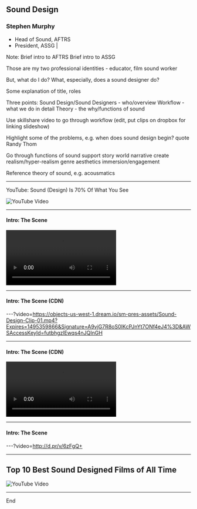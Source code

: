 ## Sound Design

### Stephen Murphy

- Head of Sound, AFTRS
- President, ASSG |

Note:
Brief intro to AFTRS
Brief intro to ASSG


Those are my two professional identities - educator, film sound worker

But, what do I do? What, especially, does a sound designer do?

Some explanation of title, roles

Three points:
Sound Design/Sound Designers - who/overview
Workflow - what we do in detail
Theory - the why/functions of sound



Use skillshare video to go through workflow (edit, put clips on dropbox for linking slideshow)

Highlight some of the problems, e.g. when does sound design begin?
quote Randy Thom

Go through functions of sound
support story world
narrative
create realism/hyper-realism
genre
aesthetics
immersion/engagement

Reference theory of sound, e.g. acousmatics

---

YouTube: Sound (Design) Is 70% Of What You See

![YouTube Video](https://www.youtube.com/embed/Jb2RRoEt4_M)

---

#### Intro: The Scene

![Clip](http://d.pr/v/6zFgQ.mp4)

---

#### Intro: The Scene (CDN)

---?video=https://objects-us-west-1.dream.io/sm-pres-assets/Sound-Design-Clip-01.mp4?Expires=1495359866&Signature=A9vjG7R8oS0IKcPJnYt7ONf4eJ4%3D&AWSAccessKeyId=futbhgzlEwqs4nJQInGH

---

#### Intro: The Scene (CDN)

![CDN Video](https://objects-us-west-1.dream.io/sm-pres-assets/Sound-Design-Clip-01.mp4?Expires=1495359866&Signature=A9vjG7R8oS0IKcPJnYt7ONf4eJ4%3D&AWSAccessKeyId=futbhgzlEwqs4nJQInGH)

---

#### Intro: The Scene

---?video=http://d.pr/v/6zFgQ+

---

## Top 10 Best Sound Designed Films of All Time
![YouTube Video](https://www.youtube.com/embed/GBrl96hyChc)

---

End